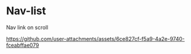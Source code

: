 # Nav-list
Nav link on scroll

https://github.com/user-attachments/assets/6ce827cf-f5a9-4a2e-9740-fceabffae079
